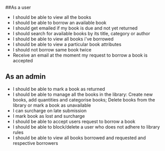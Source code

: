 ##As a user
* I should be able to view all the books
* I should be able to borrow an available book
* I should get emailed if my book is due and not yet returned
* I should search for available books by its title, category or author
* I should be able to view all books i've borrowed
* I should be able to view a particular book attributes
* I should not borrow same book twice
* Receive an email at the moment my request to borrow a book is accepted 

## As an admin
* I should be able to mark a book as returned
* I should be able to manage all the books in the library:
Create new books, add quantities and categorise books; Delete books from the library or mark a book as unavailable
* I can surcharge on late submission
* I mark book as lost and surcharge
* I should be able to accept users request to borrow a book
* I should be able to block/delete a user who does not adhere to library rules
* I should be able to view all books borrowed and requested and respective borrowers
